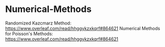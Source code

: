 # Numerical-Methods
Randomized Kazcmarz Method: https://www.overleaf.com/read/hhggykzxkqrf#864621
Numerical Methods for Poisson's Methods: https://www.overleaf.com/read/hhggykzxkqrf#864621
